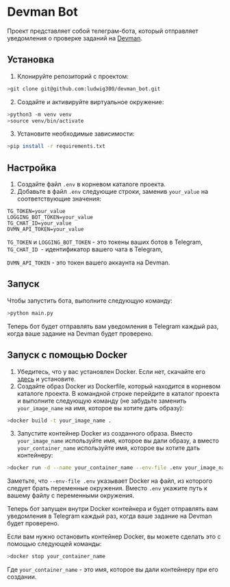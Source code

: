 # Devman Bot

Проект представляет собой телеграм-бота, который отправляет уведомления о проверке заданий на [Devman](https://dvmn.org/).

## Установка

1. Клонируйте репозиторий с проектом:

```bash
>git clone git@github.com:ludwig300/devman_bot.git
```

2. Создайте и активируйте виртуальное окружение:

```bash
>python3 -m venv venv
>source venv/bin/activate
```

3. Установите необходимые зависимости:

```bash
>pip install -r requirements.txt
```

## Настройка

1. Создайте файл `.env` в корневом каталоге проекта.
2. Добавьте в файл `.env` следующие строки, заменив `your_value` на соответствующие значения:

```
TG_TOKEN=your_value
LOGGING_BOT_TOKEN=your_value
TG_CHAT_ID=your_value
DVMN_API_TOKEN=your_value
```

`TG_TOKEN`  и `LOGGING_BOT_TOKEN` - это токены ваших ботов в Telegram, `TG_CHAT_ID `- идентификатор вашего чата в Telegram,

`DVMN_API_TOKEN` - это токен вашего аккаунта на Devman.

## Запуск

Чтобы запустить бота, выполните следующую команду:

```bash
>python main.py
```

Теперь бот будет отправлять вам уведомления в Telegram каждый раз, когда ваше задание на Devman будет проверено.


## Запуск с помощью Docker

1. Убедитесь, что у вас установлен Docker. Если нет, скачайте его [здесь](https://www.docker.com/products/docker-desktop) и установите.
2. Создайте образ Docker из Dockerfile, который находится в корневом каталоге проекта. В командной строке перейдите в каталог проекта и выполните следующую команду (не забудьте заменить `your_image_name` на имя, которое вы хотите дать образу):

```bash
>docker build -t your_image_name .
```

3. Запустите контейнер Docker из созданного образа. Вместо `your_image_name` используйте имя, которое вы дали образу, а вместо `your_container_name` используйте имя, которое вы хотите дать контейнеру:

```bash
>docker run -d --name your_container_name --env-file .env your_image_name
```

Заметьте, что `--env-file .env` указывает Docker на файл, из которого следует брать переменные окружения. Вместо `.env` укажите путь к вашему файлу с переменными окружения.

Теперь бот запущен внутри Docker контейнера и будет отправлять вам уведомления в Telegram каждый раз, когда ваше задание на Devman будет проверено.

Если вам нужно остановить контейнер Docker, вы можете сделать это с помощью следующей команды:

```bash
>docker stop your_container_name
```

Где `your_container_name` - это имя, которое вы дали контейнеру при его создании.
